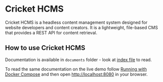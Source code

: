 # Cricket HCMS

Cricket HCMS is a headless content management system designed for website developers and content creators. It is a lightweight, file-based CMS that provides a REST API for content retrieval. 

<!--
## Features

1. File Indexing:
  - Cricket HCMS efficiently indexes files from a configured folder and its subdirectories.
  - It ensures that your content is organized and accessible.
2. Content Format Support:
  - Cricket HCMS embraces both Markdown and HTML formats for content creation.
  - Additionally, it handles binary files seamlessly.
3. REST API Interface:
  - The system provides a robust REST API, allowing seamless integration with any presentation layer.
  - Developers can retrieve documents programmatically for dynamic rendering.
4, Custom Document Parameters:
  - Cricket HCMS recognizes additional parameters defined within Markdown or HTML files.
  - These parameters enhance document metadata and allow for flexible customization.
5. Automated Document Updates:
  - The CMS monitors changes in source files and automatically updates the document database.
  - This ensures that your content remains up-to-date without manual intervention.
6. Forcing Indexing via API:
  - Users can trigger indexing by invoking the CMS API.
  - This feature is useful when immediate updates are necessary.

Note: Cricket HCMS does not offer a web-based interface for document creation or editing. Users must prepare their folder structure and files using tools of their choice (e.g., Git repositories for version control). Depending on the chosen approach, files on the CMS server can be synchronized with source files using `git pull` or other file transfer methods like FTP, rsync, or `scp` command.
-->
## How to use Cricket HCMS

Documentation is available in `documents` folder - look at [index file](documents/index.md) to read.

To read the same documentation on the live demo follow [Running with Docker Compose](documents/running-with-docker-compose.md) and then open [http://localhost:8080](http://localhost:8080) in your browser.